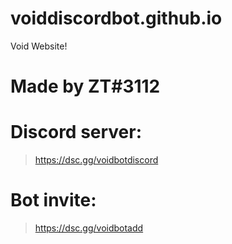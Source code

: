 # voiddiscordbot.github.io
Void Website!


# Made by ZT#3112

# Discord server:
> https://dsc.gg/voidbotdiscord

# Bot invite:
> https://dsc.gg/voidbotadd